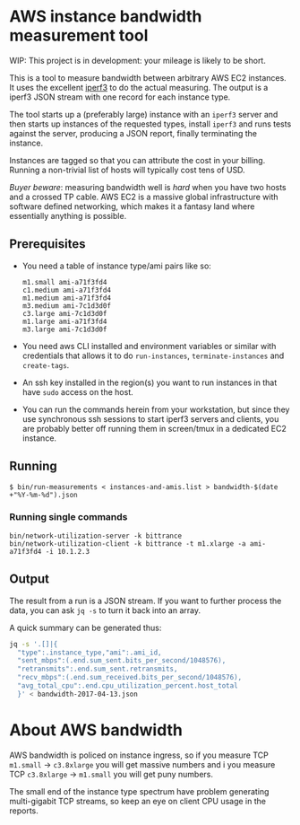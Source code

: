 # AWS instance bandwidth measurement tool

WIP: This project is in development: your mileage is likely to be short.

This is a tool to measure bandwidth between arbitrary AWS EC2 instances. It
uses the excellent [iperf3](http://software.es.net/iperf/) to do the actual
measuring. The output is a iperf3 JSON stream with one record for each
instance type.

The tool starts up a (preferably large) instance with an `iperf3` server
and then starts up instances of the requested types, install `iperf3` and
runs tests against the server, producing a JSON report, finally terminating
the instance.

Instances are tagged so that you can attribute the cost in your billing.
Running a non-trivial list of hosts will typically cost tens of USD.

*Buyer beware*: measuring bandwidth well is *hard* when you have two hosts
and a crossed TP cable. AWS EC2 is a massive global infrastructure with
software defined networking, which makes it a fantasy land where essentially
anything is possible.

## Prerequisites

- You need a table of instance type/ami pairs like so:
    ```
    m1.small ami-a71f3fd4
    c1.medium ami-a71f3fd4
    m1.medium ami-a71f3fd4
    m3.medium ami-7c1d3d0f
    c3.large ami-7c1d3d0f
    m1.large ami-a71f3fd4
    m3.large ami-7c1d3d0f
    ```

- You need aws CLI installed and environment variables or similar with
  credentials that allows it to do `run-instances`, `terminate-instances`
  and `create-tags`.

- An ssh key installed in the region(s) you want to run instances in that
  have `sudo` access on the host.

- You can run the commands herein from your workstation, but since they
  use synchronous ssh sessions to start iperf3 servers and clients, you
  are probably better off running them in screen/tmux in a dedicated EC2
  instance.

## Running
```
$ bin/run-measurements < instances-and-amis.list > bandwidth-$(date +"%Y-%m-%d").json
```

### Running single commands

```
bin/network-utilization-server -k bittrance
bin/network-utilization-client -k bittrance -t m1.xlarge -a ami-a71f3fd4 -i 10.1.2.3
```

## Output

The result from a run is a JSON stream. If you want to further process the
data, you can ask `jq -s` to turn it back into an array.

A quick summary can be generated thus:
```bash
jq -s '.[]|{
  "type":.instance_type,"ami":.ami_id,
  "sent_mbps":(.end.sum_sent.bits_per_second/1048576),
  "retransmits":.end.sum_sent.retransmits,
  "recv_mbps":(.end.sum_received.bits_per_second/1048576),
  "avg_total_cpu":.end.cpu_utilization_percent.host_total
  }' < bandwidth-2017-04-13.json
```

# About AWS bandwidth

AWS bandwidth is policed on instance ingress, so if you measure TCP
`m1.small` -> `c3.8xlarge` you will get massive numbers and i you measure
TCP `c3.8xlarge` -> `m1.small` you will get puny numbers.

The small end of the instance type spectrum have problem generating
multi-gigabit TCP streams, so keep an eye on client CPU usage in the
reports.
